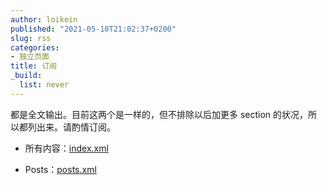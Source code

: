 ```yaml
---
author: loikein
published: "2021-05-10T21:02:37+0200"
slug: rss
categories:
- 独立页面
title: 订阅
_build:
  list: never
---
```


都是全文输出。目前这两个是一样的，但不排除以后加更多 section 的状况，所以都列出来。请酌情订阅。

- 所有内容：[index.xml](/index.xml)

- Posts：[posts.xml](/posts/index.xml)
